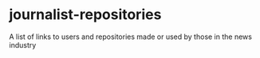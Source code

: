 # journalist-repositories
A list of links to users and repositories made or used by those in the news industry
